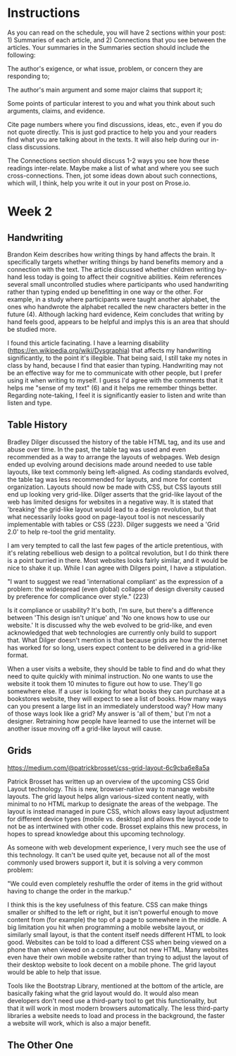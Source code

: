 # Instructions

As you can read on the schedule, you will have 2 sections within your post: 1) Summaries of each article, and 2) Connections that you see between the articles. Your summaries in the Summaries section should include the following: 

The author's exigence, or what issue, problem, or concern they are responding to;

The author's main argument and some major claims that support it;

Some points of particular interest to you and what you think about such arguments, claims, and evidence.

Cite page numbers where you find discussions, ideas, etc., even if you do not quote directly. This is just god practice to help you and your readers find what you are talking about in the texts. It will also help during our in-class discussions.

The Connections section should discuss 1-2 ways you see how these readings inter-relate. Maybe make a list of what and where you see such cross-connections. Then, jot some ideas down about such connections, which will, I think, help you write it out in your post on Prose.io.


# Week 2

## Handwriting

Brandon Keim describes how writing things by hand affects the brain. It specifically targets whether writing things by hand benefits memory and a connection with the text. The article discussed whether children writing by-hand less today is going to affect their cognitive abilities. Keim references several small uncontrolled studies where participants who used handwriting rather than typing ended up benefitting in one way or the other. For example, in a study where participants were taught another alphabet, the ones who handwrote the alphabet recalled the new characters better in the future (4). Although lacking hard evidence, Keim concludes that writing by hand feels good, appears to be helpful and implys this is an area that should be studied more. 

I found this article facinating. I have a learning disability (https://en.wikipedia.org/wiki/Dysgraphia) that affects my handwriting significantly, to the point it's illegible. That being said, I still take my notes in class by hand, because I find that easier than typing. Handwriting may not be an effective way for me to communicate with other people, but I prefer using it when writing to myself. I guess I'd agree with the comments that it helps me "sense of my text" (6) and it helps me remember things better. Regarding note-taking, I feel it is significantly easier to listen and write than listen and type.

## Table History

Bradley Dilger discussed the history of the table HTML tag, and its use and abuse over time. In the past, the table tag was used and even recommended as a way to arrange the layouts of webpages. Web design ended up evolving around decisions made around needed to use table layouts, like text commonly being left-aligned. As coding standards evolved, the table tag was less recommended for layouts, and more for content organization. Layouts should now be made with CSS, but CSS layouts still end up looking very grid-like. Dilger asserts that the grid-like layout of the web has limited designs for websites in a negative way. It is stated that 'breaking' the grid-like layout would lead to a design revolution, but that what necessarily looks good on  page-layout tool is not nescessarily implementable with tables or CSS (223). Dilger suggests we need a 'Grid 2.0' to help re-tool the grid mentality.

I am very tempted to call the last few pages of the article pretentious, with it's relating rebellious web design to a politcal revolution, but I do think there is a point burried in there. Most websites looks fairly similar, and it would be nice to shake it up. While I can agree with Dilgers point, I have a stipulation.

"I want to suggest we read 'international compliant' as the expression of a problem: the widespread (even global) collapse of design diversity caused by preference for complicance over style." (223)

Is it compliance or usability? It's both, I'm sure, but there's a difference between 'This design isn't unique' and 'No one knows how to use our website.' It is discussed why the web evolved to be grid-like, and even acknowledged that web technologies are currently only build to support that. What Dilger doesn't mention is that because grids are how the internet has worked for so long, users expect content to be delivered in a grid-like format. 

When a user visits a website, they should be table to find and do what they need to quite quickly with minimal instruction. No one wants to use the website it took them 10 minutes to figure out how to use. They'll go somewhere else. If a user is looking for what books they can purchase at a bookstores website, they will expect to see a list of books. How many ways can you present a large list in an immediately understood way? How many of those ways look like a grid? My answer is 'all of them,' but I'm not a designer. Retraining how people have learned to use the internet will be another issue moving off a grid-like layout will cause.

## Grids

https://medium.com/@patrickbrosset/css-grid-layout-6c9cba6e8a5a

Patrick Brosset has written up an overview of the upcoming CSS Grid Layout technology. This is new, browser-native way to manage website layouts. The grid layout helps align various-sized content neatly, with minimal to no HTML markup to designate the areas of the webpage. The layout is instead managed in pure CSS, which allows easy layout adjustment for different device types (mobile vs. desktop) and allows the layout code to not be as intertwined with other code. Brosset explains this new process, in hopes to spread knowledge about this upcoming technology.

As someone with web development experience, I very much see the use of this technology. It can't be used quite yet, because not all of the most commonly used browers support it, but it is solving a very common problem:

"We could even completely reshuffle the order of items in the grid without having to change the order in the markup."

I think this is the key usefulness of this feature. CSS can make things smaller or shifted to the left or right, but it isn't powerful enough to move content from (for example) the top of a page to somewhere in the middle. A big limitation you hit when programming a mobile website layout, or similarly small layout, is that the content itself needs different HTML to look good. Websites can be told to load a different CSS when being viewed on a phone than when viewed on a computer, but not new HTML. Many websites even have their own mobile website rather than trying to adjust the layout of their desktop website to look decent on a mobile phone. The grid layout would be able to help that issue.

Tools like the Bootstrap Library, mentioned at the bottom of the article, are basically faking what the grid layout would do. It would also mean developers don't need use a third-party tool to get this functionality, but that it will work in most modern browsers automatically. The less third-party libraries a website needs to load and process in the background, the faster a website will work, which is also a major benefit.

## The Other One

